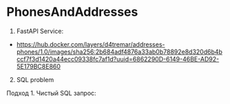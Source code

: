 # PhonesAndAddresses
1. FastAPI Service:
- https://hub.docker.com/layers/d4tremar/addresses-phones/1.0/images/sha256:2b684adf4876a33ab0b78892e8d320d6b4bccf7f3d1420a44ecc09338fc7af1d?uuid=6862290D-6149-46BE-AD92-5E179BC8E860

2. SQL problem

Подход 1. Чистый SQL запрос:


